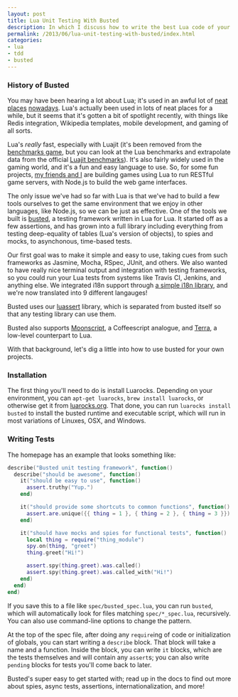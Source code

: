 ```yaml
---
layout: post
title: Lua Unit Testing With Busted
description: In which I discuss how to write the best Lua code of your life.
permalink: /2013/06/lua-unit-testing-with-busted/index.html
categories:
- lua
- tdd
- busted
---
```


### History of Busted

You may have been hearing a lot about Lua; it's used in an awful lot of
[neat](http://redis.io/commands/eval)
[places](https://blog.wikimedia.org/2013/03/11/lua-templates-faster-more-flexible-pages/)
[nowadays](http://leafo.net/lapis/). Lua's actually been used in lots of neat
places for a while, but it seems that it's gotten a bit of spotlight recently,
with things like Redis integration, Wikipedia templates, mobile development,
and gaming of all sorts.

Lua's *really* fast, especially with Luajit (it's been removed from the
[benchmarks game](http://benchmarksgame.alioth.debian.org/), but you can look
at the Lua benchmarks and extrapolate data from the official
[Luajit benchmarks](http://luajit.org/performance_x86.html)). It's also fairly
widely used in the gaming world, and it's a fun and easy language to use.
So, for some fun projects,
[my friends and I](https://www.github.com/Olivine-Labs) are building
games using Lua to run RESTful game servers, with Node.js to build the
web game interfaces.

The only issue we've had so far with Lua is that we've had to build a few tools
ourselves to get the same environment that we enjoy in other languages, like
Node.js, so we can be just as effective. One of the tools we built is
[busted](https://olivinelabs.com/busted), a testing framework written in Lua
for Lua. It started off as a few assertions, and has grown into a full library
including everything from testing deep-equality of tables (Lua's version of
objects), to spies and mocks, to asynchonous, time-based tests.

Our first goal was to make it simple and easy to use, taking cues from such
frameworks as Jasmine, Mocha, RSpec, JUnit, and others. We also wanted to have
really nice terminal output and integration with testing frameworks, so you
could run your Lua tests from systems like Travis CI, Jenkins, and anything
else. We integrated i18n support through
[a simple i18n library](https://olivinelabs.com/say), and we're now translated
into 9 different langauges!

Busted uses our [luassert](https://github.com/Olivine-Labs/luassert) library,
which is separated from busted itself so that any testing library can use them.

Busted also supports [Moonscript](http://moonscript.org/), a Coffeescript
analogue, and [Terra](terralang.org), a low-level counterpart to Lua.

With that background, let's dig a little into how to use busted for your own
projects.

### Installation

The first thing you'll need to do is install Luarocks. Depending on your
environment, you can `apt-get luarocks`, `brew install luarocks`, or otherwise
get it from [luarocks.org](http://www.luarocks.org). That done, you can run
`luarocks install busted` to install the busted runtime and executable script,
which will run in most variations of Linuxes, OSX, and Windows.

### Writing Tests

The homepage has an example that looks something like:

```lua
describe("Busted unit testing framework", function()
  describe("should be awesome", function()
    it("should be easy to use", function()
      assert.truthy("Yup.")
    end)

    it("should provide some shortcuts to common functions", function()
      assert.are.unique({{ thing = 1 }, { thing = 2 }, { thing = 3 }})
    end)

    it("should have mocks and spies for functional tests", function()
      local thing = require("thing_module")
      spy.on(thing, "greet")
      thing.greet("Hi!")

      assert.spy(thing.greet).was.called()
      assert.spy(thing.greet).was.called_with("Hi!")
    end)
  end)
end)
```

If you save this to a file like `spec/busted_spec.lua`, you can run `busted`,
which will automatically look for files matching `spec/*_spec.lua`,
recursively. You can also use command-line options to change the pattern.

At the top of the spec file, after doing any `require`ing of code or
initialization of globals, you can start writing a `describe` block. That block
will take a name and a function. Inside the block, you can write `it` blocks,
which are the tests themselves and will contain any `assert`s; you can also
write `pending` blocks for tests you'll come back to later.

Busted's super easy to get started with; read up in the docs to find out more
about spies, async tests, assertions, internationalization, and more!

